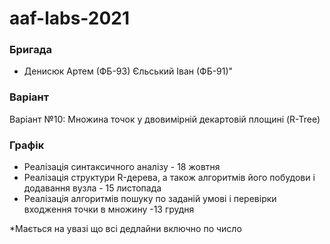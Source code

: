 # aaf-labs-2021
  ### Бригада
* Денисюк Артем (ФБ-93) Єльський Іван (ФБ-91)"
### Варіант
Варіант №10: Множина точок у двовимірній декартовій площині (R-Tree)

### Графік
* Реалізація синтаксичного аналізу - 18 жовтня 
* Реалізація структури R-дерева, а також алгоритмів його побудови і додавання вузла - 15 листопада
* Реалізація алгоритмів пошуку по заданій умові і перевірки входження точки в множину -13 грудня

*Мається на увазі що всі дедлайни включно по число